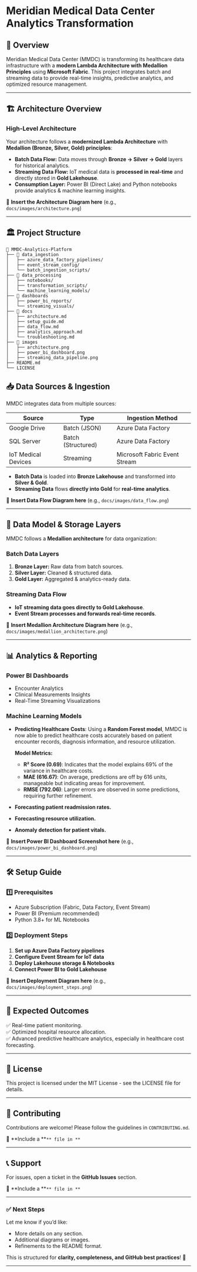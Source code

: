# Meridian Medical Data Center Analytics Transformation
## 📌 Overview

Meridian Medical Data Center (MMDC) is transforming its healthcare data infrastructure with a **modern Lambda Architecture with Medallion Principles** using **Microsoft Fabric**. This project integrates batch and streaming data to provide real-time insights, predictive analytics, and optimized resource management.

---

## 🏗️ **Architecture Overview**

### **High-Level Architecture**

Your architecture follows a **modernized Lambda Architecture** with **Medallion (Bronze, Silver, Gold) principles**:

- **Batch Data Flow:** Data moves through **Bronze → Silver → Gold** layers for historical analytics.
- **Streaming Data Flow:** IoT medical data is **processed in real-time** and directly stored in **Gold Lakehouse**.
- **Consumption Layer:** Power BI (Direct Lake) and Python notebooks provide analytics & machine learning insights.

📌 **Insert the Architecture Diagram here** (e.g., `docs/images/architecture.png`)

---

## 🏛️ **Project Structure**

```
📂 MMDC-Analytics-Platform
├── 📁 data_ingestion
│   ├── azure_data_factory_pipelines/
│   ├── event_stream_config/
│   └── batch_ingestion_scripts/
├── 📁 data_processing
│   ├── notebooks/
│   ├── transformation_scripts/
│   └── machine_learning_models/
├── 📁 dashboards
│   ├── power_bi_reports/
│   └── streaming_visuals/
├── 📁 docs
│   ├── architecture.md
│   ├── setup_guide.md
│   ├── data_flow.md
│   ├── analytics_approach.md
│   └── troubleshooting.md
├── 📁 images
│   ├── architecture.png
│   ├── power_bi_dashboard.png
│   ├── streaming_data_pipeline.png
├── README.md
└── LICENSE
```


## 📥 **Data Sources & Ingestion**

MMDC integrates data from multiple sources:

| Source              | Type               | Ingestion Method              |
| ------------------- | ------------------ | ----------------------------- |
| Google Drive        | Batch (JSON)       | Azure Data Factory            |
| SQL Server          | Batch (Structured) | Azure Data Factory            |
| IoT Medical Devices | Streaming          | Microsoft Fabric Event Stream |

- **Batch Data** is loaded into **Bronze Lakehouse** and transformed into **Silver & Gold**.
- **Streaming Data** flows **directly into Gold** for **real-time analytics**.

📌 **Insert Data Flow Diagram here** (e.g., `docs/images/data_flow.png`)

---

## 🔀 **Data Model & Storage Layers**

MMDC follows a **Medallion architecture** for data organization:

### **Batch Data Layers**

1. **Bronze Layer:** Raw data from batch sources.
2. **Silver Layer:** Cleaned & structured data.
3. **Gold Layer:** Aggregated & analytics-ready data.

### **Streaming Data Flow**

- **IoT streaming data goes directly to Gold Lakehouse**.
- **Event Stream processes and forwards real-time records**.

📌 **Insert Medallion Architecture Diagram here** (e.g., `docs/images/medallion_architecture.png`)

---

## 📊 **Analytics & Reporting**

### **Power BI Dashboards**

- Encounter Analytics
- Clinical Measurements Insights
- Real-Time Streaming Visualizations

### **Machine Learning Models**

- **Predicting Healthcare Costs**: Using a **Random Forest model**, MMDC is now able to predict healthcare costs accurately based on patient encounter records, diagnosis information, and resource utilization.
  
  **Model Metrics:**
  - **R² Score (0.69)**: Indicates that the model explains 69% of the variance in healthcare costs.
  - **MAE (616.67)**: On average, predictions are off by 616 units, manageable but indicating areas for improvement.
  - **RMSE (792.06)**: Larger errors are observed in some predictions, requiring further refinement.
  
- **Forecasting patient readmission rates.**
- **Forecasting resource utilization.**
- **Anomaly detection for patient vitals.**

📌 **Insert Power BI Dashboard Screenshot here** (e.g., `docs/images/power_bi_dashboard.png`)

---

## 🛠️ **Setup Guide**

### **1️⃣ Prerequisites**

- Azure Subscription (Fabric, Data Factory, Event Stream)
- Power BI (Premium recommended)
- Python 3.8+ for ML Notebooks

### **2️⃣ Deployment Steps**

1. **Set up Azure Data Factory pipelines**
2. **Configure Event Stream for IoT data**
3. **Deploy Lakehouse storage & Notebooks**
4. **Connect Power BI to Gold Lakehouse**

📌 **Insert Deployment Diagram here** (e.g., `docs/images/deployment_steps.png`)

---

## 🚀 **Expected Outcomes**

✅ Real-time patient monitoring.  
✅ Optimized hospital resource allocation.  
✅ Advanced predictive healthcare analytics, especially in healthcare cost forecasting.

---

## 📜 **License**

This project is licensed under the MIT License - see the LICENSE file for details.

---

## 🤝 **Contributing**

Contributions are welcome! Please follow the guidelines in `CONTRIBUTING.md`.

📌 **Include a **``** file in **``

---

## 📞 **Support**

For issues, open a ticket in the **GitHub Issues** section.

📌 **Include a **``** file in **``

---

### ✅ **Next Steps**

Let me know if you’d like:

- More details on any section.
- Additional diagrams or images.
- Refinements to the README format.

This is structured for **clarity, completeness, and GitHub best practices**! 🚀

---

